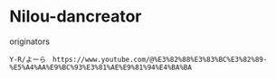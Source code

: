 # Nilou-dancreator

originators
```
Y-R/よーら　https://www.youtube.com/@%E3%82%88%E3%83%BC%E3%82%89-%E5%A4%AA%E9%BC%93%E3%81%AE%E9%81%94%E4%BA%BA

```
